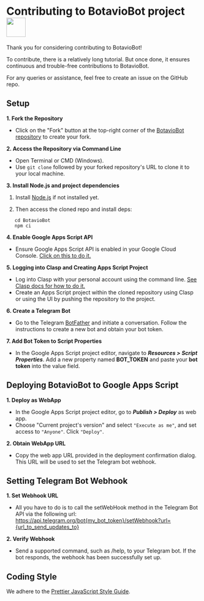 # Contributing to BotavioBot project <img src="https://i.ibb.co/pXhChFY/151ac49a-3151-432c-9e3b-5f6e02108afc.png" width="50">

Thank you for considering contributing to BotavioBot!

To contribute, there is a relatively long tutorial. But once done, it ensures continuous and trouble-free contributions to BotavioBot.

For any queries or assistance, feel free to create an issue on the GitHub repo.

## Setup

**1. Fork the Repository**

- Click on the "Fork" button at the top-right corner of the [BotavioBot repository](https://github.com/rapha-pereira/BotavioBot/) to create your fork.

**2. Access the Repository via Command Line**

- Open Terminal or CMD (Windows).
- Use `git clone` followed by your forked repository's URL to clone it to your local machine.

**3. Install Node.js and project dependencies**

1. Install [Node.js](https://nodejs.org/en/download) if not installed yet.

2. Then access the cloned repo and install deps:
```
   cd BotavioBot
   npm ci
```

**4. Enable Google Apps Script API**

- Ensure Google Apps Script API is enabled in your Google Cloud Console. [Click on this to do it.](https://script.google.com/home/usersettings)

**5. Logging into Clasp and Creating Apps Script Project**

- Log into Clasp with your personal account using the command line. [See Clasp docs for how to do it.](https://developers.google.com/apps-script/guides/clasp)
- Create an Apps Script project within the cloned repository using Clasp or using the UI by pushing the repository to the project.

**6. Create a Telegram Bot**

- Go to the Telegram [BotFather](https://telegram.me/BotFather) and initiate a conversation. Follow the instructions to create a new bot and obtain your bot token.

**7. Add Bot Token to Script Properties**

- In the Google Apps Script project editor, navigate to **_Resources > Script Properties_**. Add a new property named **BOT_TOKEN** and paste your **bot token** into the value field.

## Deploying BotavioBot to Google Apps Script

**1. Deploy as WebApp**

- In the Google Apps Script project editor, go to **_Publish > Deploy_** as web app.
- Choose "Current project's version" and select `"Execute as me"`, and set access to `"Anyone"`. Click `"Deploy"`.

**2. Obtain WebApp URL**

- Copy the web app URL provided in the deployment confirmation dialog. This URL will be used to set the Telegram bot webhook.

## Setting Telegram Bot Webhook

**1. Set Webhook URL**

- All you have to do is to call the setWebHook method in the Telegram Bot API via the following url:
https://api.telegram.org/bot{my_bot_token}/setWebhook?url={url_to_send_updates_to}

**2. Verify Webhook**

- Send a supported command, such as /help, to your Telegram bot. If the bot responds, the webhook has been successfully set up.

## Coding Style

We adhere to the [Prettier JavaScript Style Guide](https://prettier.io/docs/en/).
